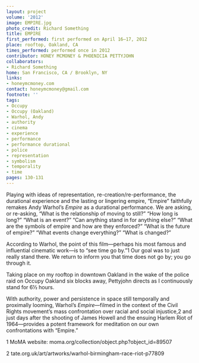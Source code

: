 ```yaml
---
layout: project
volume: '2012'
image: EMPIRE.jpg
photo_credit: Richard Something
title: EMPIRE
first_performed: first performed on April 16–17, 2012
place: rooftop, Oakland, CA
times_performed: performed once in 2012
contributor: HONEY MCMONEY & PHOENICIA PETTYJOHN
collaborators:
- Richard Something
home: San Francisco, CA / Brooklyn, NY
links:
- honeymcmoney.com
contact: honeymcmoney@gmail.com
footnote: ''
tags:
- Occupy
- Occupy (Oakland)
- Warhol, Andy
- authority
- cinema
- experience
- performance
- performance durational
- police
- representation
- symbolism
- temporality
- time
pages: 130-131
---
```


Playing with ideas of representation, re-creation/re-performance, the durational experience and the lasting or lingering empire, “Empire” faithfully remakes Andy Warhol’s _Empire_ as a durational performance. We are asking, or re-asking, “What is the relationship of moving to still?” “How long is long?” “What is an event?” “Can anything stand in for anything else?” “What are the symbols of empire and how are they enforced?” “What is the future of empire?” “What events change everything?” “What is changed?”

According to Warhol, the point of this film—perhaps his most famous and influential cinematic work—is to “see time go by.”1 Our goal was to just really stand there. We return to inform you that time does not go by; you go through it.

Taking place on my rooftop in downtown Oakland in the wake of the police raid on Occupy Oakland six blocks away, Pettyjohn directs as I continuously stand for 6½ hours.

With authority, power and persistence in space still temporally and proximally looming, Warhol’s _Empire_—filmed in the context of the Civil Rights movement’s mass confrontation over racial and social injustice,2 and just days after the shooting of James Howell and the ensuing Harlem Riot of 1964—provides a potent framework for meditation on our own confrontations with “Empire.”

1 MoMA website: moma.org/collection/object.php?object_id=89507

2 tate.org.uk/art/artworks/warhol-birmingham-race-riot-p77809
